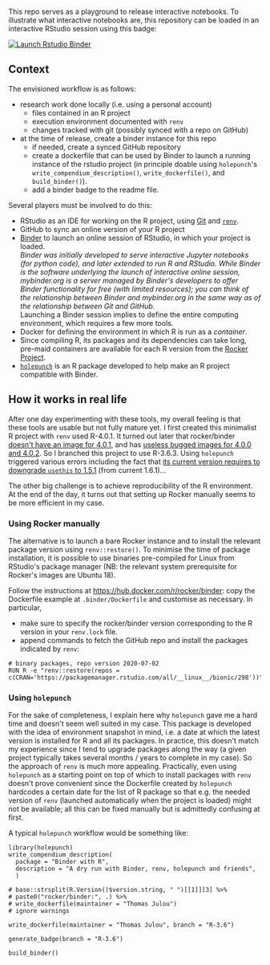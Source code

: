 
This repo serves as a playground to release interactive notebooks.
To illustrate what interactive notebooks are, this repository can be loaded in an interactive RStudio session using this badge:

<!-- badges: start -->
[![Launch Rstudio Binder](http://mybinder.org/badge_logo.svg)](https://mybinder.org/v2/gh/julou/BinderWithR/R-3.6?urlpath=rstudio)
<!-- badges: end -->

## Context

The envisioned workflow is as follows:

- research work done locally (i.e. using a personal account) 
  + files contained in an R project
  + execution environment documented with `renv`
  + changes tracked with git (possibly synced with a repo on GitHub)
- at the time of release, create a binder instance for this repo
  + if needed, create a synced GitHub repository
  + create a dockerfile that can be used by Binder to launch a running instance of the rstudio project (in principle doable using `holepunch`'s `write_compendium_description()`, `write_dockerfile()`, and `build_binder()`).
  + add a binder badge to the readme file.


Several players must be involved to do this:

- RStudio as an IDE for working on the R project, using [Git](https://guides.github.com/introduction/git-handbook/) and [`renv`](https://rstudio.github.io/renv/articles/renv.html).
- GitHub to sync an online version of your R project
- [Binder](https://mybinder.org) to launch an online session of RStudio, in which your project is loaded.  
*Binder was initially developed to serve interactive Jupyter notebooks (for python code), and later extended to run R and RStudio. While Binder is the software underlying the launch of interactive online session, mybinder.org is a server managed by Binder's developers to offer Binder functionality for free (with limited resources); you can think of the relationship between Binder and mybinder.org in the same way as of the relationship between Git and GitHub.*  
Launching a Binder session implies to define the entire computing environment, which requires a few more tools.
- Docker for defining the environment in which R is run as a *container*.
- Since compiling R, its packages and its dependencies can take long, pre-maid containers are available for each R version from the [Rocker Project](http://rocker-project.org).
- [`holepunch`](https://karthik.github.io/holepunch/articles/getting_started.html) is an R package developed to help make an R project compatible with Binder.



## How it works in real life

After one day experimenting with these tools, my overall feeling is that these tools are usable but not fully mature yet.
I first created this minimalist R project with `renv` used R-4.0.1. It turned out later that rocker/binder [doesn't have an image for 4.0.1](https://github.com/rocker-org/rocker-versioned2/issues/67), and has [useless bugged images for 4.0.0 and 4.0.2](https://github.com/jupyterhub/jupyter-rsession-proxy/issues/92#issuecomment-653473022). So I branched this project to use R-3.6.3. Using `holepunch` triggered various errors including the fact that [its current version requires to downgrade `usethis` to 1.5.1](https://github.com/karthik/holepunch/issues/50#issuecomment-643446708) (from current 1.6.1)...

The other big challenge is to achieve reproducibility of the R environment. At the end of the day, it turns out that setting up Rocker manually seems to be more efficient in my case.


### Using Rocker manually

The alternative is to launch a bare Rocker instance and to install the relevant package version using `renv::restore()`.
To minimise the time of package installation, it is possible to use binaries pre-compiled for Linux from RStudio's package manager (NB: the relevant system prerequisite for Rocker's images are Ubuntu 18).

Follow the instructions at https://hub.docker.com/r/rocker/binder: copy the Dockerfile example at `.binder/Dockerfile` and customise as necessary. In particular, 

- make sure to specify the rocker/binder version corresponding to the R version in your `renv.lock` file.
- append commands to fetch the GitHub repo and install the packages indicated by `renv`:  
```
# binary packages, repo version 2020-07-02
RUN R -e "renv::restore(repos = c(CRAN='https://packagemanager.rstudio.com/all/__linux__/bionic/298'))"
```

### Using `holepunch`

For the sake of completeness, I explain here why `holepunch` gave me a hard time and doesn't seem well suited in my case. This package is developed with the idea of environment snapshot in mind, i.e. a date at which the latest version is installed for R and all its packages. In practice, this doesn't match my experience since I tend to upgrade packages along the way (a given project typically takes several months / years to complete in my case). So the approach of `renv` is much more appealing. 
Practically, even using `holepunch` as a starting point on top of which to install packages with `renv` doesn't prove convenient since the Dockerfile created by `holepunch` hardcodes a certain date for the list of R package so that e.g. the needed version of `renv` (launched automatically when the project is loaded) might not be available; all this can be fixed manually but is admittedly confusing at first.

A typical `holepunch` workflow would be something like:

```{r eval=FALSE}
library(holepunch)
write_compendium_description(
  package = "Binder with R", 
  description = "A dry run with Binder, renv, holepunch and friends",
  )

# base::strsplit(R.Version()$version.string, " ")[[1]][3] %>% 
# paste0("rocker/binder:", .) %>% 
# write_dockerfile(maintainer = "Thomas Julou")
# ignore warnings

write_dockerfile(maintainer = "Thomas Julou", branch = "R-3.6")

generate_badge(branch = "R-3.6")

build_binder()

```
